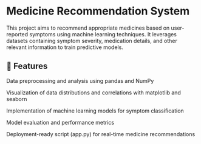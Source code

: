 # Medicine Recommendation System
This project aims to recommend appropriate medicines based on user-reported symptoms using machine learning techniques. It leverages datasets containing symptom severity, medication details, and other relevant information to train predictive models.​

## 🚀 Features
Data preprocessing and analysis using pandas and NumPy

Visualization of data distributions and correlations with matplotlib and seaborn

Implementation of machine learning models for symptom classification

Model evaluation and performance metrics

Deployment-ready script (app.py) for real-time medicine recommendations
